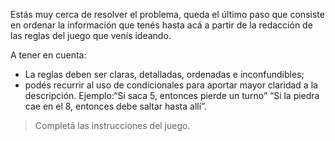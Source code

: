 Estás muy cerca de resolver el problema, queda el último paso que consiste en ordenar la información que tenés hasta acá a partir de la redacción de las reglas del juego que venís ideando. 

A tener en cuenta: 
* La reglas deben ser claras, detalladas, ordenadas e inconfundibles;
* podés recurrir al uso de condicionales para aportar mayor claridad a la descripción. Ejemplo:“Si saca 5, entonces pierde un turno” “Si la piedra cae en el 8, entonces debe saltar hasta allí”.

> Completá las instrucciones del juego.